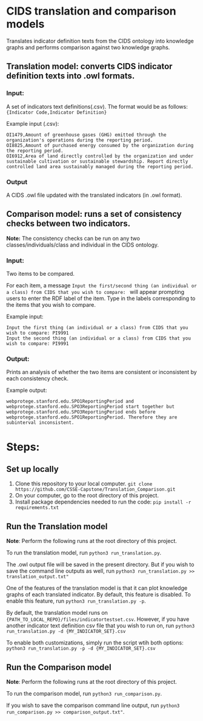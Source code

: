 # CIDS translation and comparison models
Translates indicator definition texts from the CIDS ontology into knowledge graphs and performs comparison against two knowledge graphs. 
## Translation model: converts CIDS indicator definition texts into .owl formats.
### Input:
A set of indicators text definitions(.csv). The format would be as follows:
`{Indicator Code,Indicator Definition}`

Example input (.csv):
```
OI1479,Amount of greenhouse gases (GHG) emitted through the organization's operations during the reporting period.
OI8825,Amount of purchased energy consumed by the organization during the reporting period.
OI6912,Area of land directly controlled by the organization and under sustainable cultivation or sustainable stewardship. Report directly controlled land area sustainably managed during the reporting period.
```

### Output
A CIDS .owl file updated with the translated indicators (in .owl format).

## Comparison model: runs a set of consistency checks between two indicators. 
**Note:** The consistency checks can be run on any two classes/individuals/class and individual in the CIDS ontology.

### Input:
Two items to be compared.

For each item, a message `Input the first/second thing (an individual or a class) from CIDS that you wish to compare: ` will appear prompting users to enter the RDF label of the item. Type in the labels corresponding to the items that you wish to compare.

Example input:
```
Input the first thing (an individual or a class) from CIDS that you wish to compare: PI9991
Input the second thing (an individual or a class) from CIDS that you wish to compare: PI9991
```
### Output:
Prints an analysis of whether the two items are consistent or inconsistent by each consistency check.

Example output:

```
webprotege.stanford.edu.SPO1ReportingPeriod and  webprotege.stanford.edu.SPO3ReportingPeriod start together but  webprotege.stanford.edu.SPO3ReportingPeriod ends before webprotege.stanford.edu.SPO1ReportingPeriod. Therefore they are subinterval inconsistent.
```

# Steps:
## Set up locally
1. Clone this repository to your local computer. `git clone https://github.com/CSSE-Capstone/Translation_Comparison.git`
2. On your computer, go to the root directory of this project. 
3. Install package dependencies needed to run the code: `pip install -r requirements.txt` 
## Run the Translation model
**Note**: Perform the following runs at the root directory of this project.

To run the translation model, run `python3 run_translation.py`.

The .owl output file will be saved in the present directory. But if you wish to save the command line outputs as well, run `python3 run_translation.py >> translation_output.txt"`

One of the features of the translation model is that it can plot knowledge graphs of each translated indicator. By default, this feature is disabled. To enable this feature, run `python3 run_translation.py -p`.

By default, the translation model runs on `{PATH_TO_LOCAL_REPO}/files/indicatortestset.csv`. However, if you have another indicator text definition csv file that you wish to run on, run `python3 run_translation.py -d {MY_INDICATOR_SET}.csv`

To enable both customizations, simply run the script wtih both options: `python3 run_translation.py -p -d {MY_INDICATOR_SET}.csv`

## Run the Comparison model
**Note**: Perform the following runs at the root directory of this project.

To run the comparison model, run `python3 run_comparison.py`.

If you wish to save the comparison command line output, run `python3 run_comparison.py >> comparison_output.txt"`.

